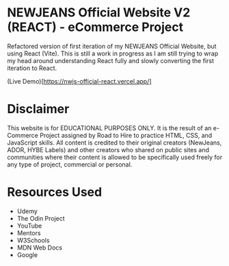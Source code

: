 # NEWJEANS Official Website V2 (REACT) - eCommerce Project

Refactored version of first iteration of my NEWJEANS Official Website, but using React (Vite). This is still a work in progress as I am still trying to wrap my head around understanding React fully and slowly converting the first iteration to React.

(Live Demo)[https://nwjs-official-react.vercel.app/]

# Disclaimer
This website is for EDUCATIONAL PURPOSES ONLY. It is the result of an e-Commerce Project assigned by Road to Hire to practice HTML, CSS, and JavaScript skills. All content is credited to their original creators (NewJeans, ADOR, HYBE Labels) and other creators who shared on public sites and communities where their content is allowed to be specifically used freely for any type of project, commercial or personal.

# Resources Used
- Udemy
- The Odin Project
- YouTube
- Mentors
- W3Schools
- MDN Web Docs
- Google
